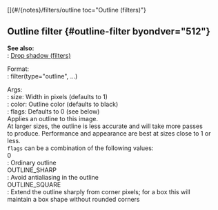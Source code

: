 []{#/{notes}/filters/outline toc="Outline (filters)"}    
## Outline filter {#outline-filter byondver="512"}    
**See also:**    
:   [Drop shadow (filters)](ref/%7Bnotes%7D/filters/drop_shadow)    
<!-- -->    
Format:    
:   filter(type=\"outline\", \...)    
<!-- -->    
Args:    
:   size: Width in pixels (defaults to 1)    
:   color: Outline color (defaults to black)    
:   flags: Defaults to 0 (see below)    
Applies an outline to this image.    
At larger sizes, the outline is less accurate and will take more passes    
to produce. Performance and appearance are best at sizes close to 1 or    
less.    
`flags` can be a combination of the following values:    
0    
:   Ordinary outline    
OUTLINE_SHARP    
:   Avoid antialiasing in the outline    
OUTLINE_SQUARE    
:   Extend the outline sharply from corner pixels; for a box this will    
    maintain a box shape without rounded corners  